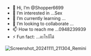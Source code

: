 - 👋 Hi, I’m @Shopper6699
- 👀 I’m interested in ...Sex
- 🌱 I’m currently learning ...
- 💞️ I’m looking to collaborate  ...
- 📫 How to reach me ...0948239939
- ⚡ Fun fact: ...อะไรก็ได้

<!---
Shopper6699/Shopper6699 is a ✨ special ✨ repository because its `README.md` (this file) appears on your GitHub profile.
You can click the Preview link to take a look at your changes.
--->
![Screenshot_20241111_211304_Remini](https://github.com/user-attachments/assets/e3d82e9e-f0f5-455d-af22-9063d4178e34)
